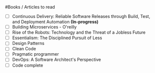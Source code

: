 #Books / Articles to read

- [ ] Continuous Delivery: Reliable Software Releases through Build, Test, and Deployment Automation **(In-progress)**
- [ ] Building Microservices - O'reilly
- [ ] Rise of the Robots: Technology and the Threat of a Jobless Future
- [ ] Essentialism: The Disciplined Pursuit of Less  
- [ ] Design Patterns
- [ ] Clean Code
- [ ] Pragmatic programmer
- [ ] DevOps: A Software Architect's Perspective
- [ ] Code complete
